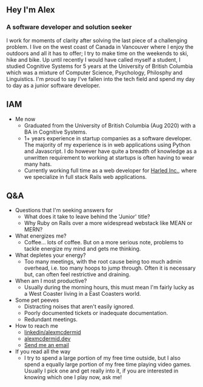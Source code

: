 ## Hey I'm Alex
### A software developer and solution seeker
I work for moments of clarity after solving the last piece of a challenging problem. I live on the west coast of Canada in Vancouver where I enjoy the outdoors and all it has to offer; I try to make time on the weekends to ski, hike and bike. Up until recently I would have called myself a student, I studied Cognitive Systems for 5 years at the University of British Columbia which was a mixture of Computer Science, Psychology, Philosphy and Linguistics. I'm proud to say I've fallen into the tech field and spend my day to day as a junior software developer. 

## IAM
- Me now
    - Graduated from the University of British Columbia (Aug 2020) with a BA in Cognitive Systems.
    - 1+ years experience in startup companies as a software developer. The majority of my experience is in web applications using Python and Javascript. I do however have quite a breadth of knowledge as a unwritten requirement to working at startups is often having to wear many hats.
    - Currently working full time as a web developer for [Harled Inc.](https://github.com/harled), where we specialize in full stack Rails web applications.

## Q&A
- Questions that I'm seeking answers for
    - What does it take to leave behind the 'Junior' title?
    - Why Ruby on Rails over a more widespread webstack like MEAN or MERN?
- What energizes me?
    - Coffee... lots of coffee. But on a more serious note, problems to tackle energize my mind and gets me thinking.
- What depletes your energy?
    - Too many meetings, with the root cause being too much admin overhead, i.e. too many hoops to jump through. Often it is necessary but, can often feel restrictive and draining.
- When am I most productive?
    - Usually during the morning hours, this must mean I'm fairly lucky as a West Coaster living in a East Coasters world.
- Some pet peeves
    - Distracting noises that aren't easily ignored.
    - Poorly documented tickets or inadequate documentation.
    - Redundant meetings.
- How to reach me
    - [linkedin/alexmcdermid](https://www.linkedin.com/in/alexmcdermid/)
    - [alexmcdermid.dev](https://www.alexmcdermid.dev/)
    - [Send me an email](mailto:alexander.mcdermid@alumni.ubc.ca)
- If you read all the way
    - I try to spend a large portion of my free time outside, but I also spend a equally large portion of my free time playing video games. Usually I pick one and get really into it, if you are interested in knowing which one I play now, ask me!